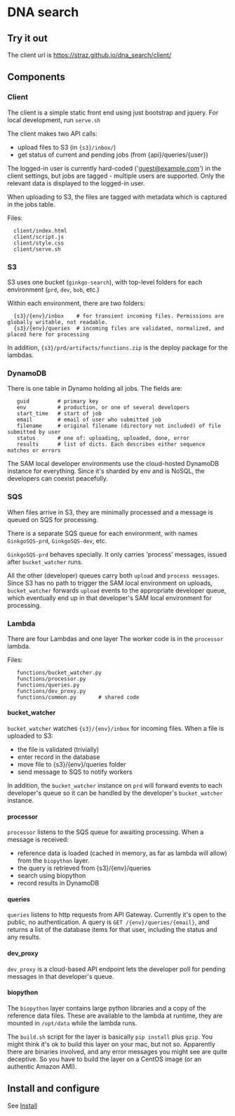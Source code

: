 # DNA search

## Try it out

The client url is https://straz.github.io/dna_search/client/

## Components

### Client

The client is a simple static front end using just bootstrap and jquery.
For local development, run `serve.sh`

The client makes two API calls:
  * upload files to S3 (in `{s3}/inbox/`)
  * get status of current and pending jobs (from {api}/queries/{user})

The logged-in user is currently hard-coded ('guest@example.com') in the client settings,
but jobs are tagged - multiple users are supported. Only the relevant data is
displayed to the logged-in user.

When uploading to S3, the files are tagged with metadata which is captured in the jobs table.

Files:
```
  client/index.html
  client/script.js
  client/style.css
  client/serve.sh
```

### S3

S3 uses one bucket (`ginkgo-search`), with top-level folders for each environment (`prd`, `dev`, `bob`, etc.)

Within each environment, there are two folders:
```
  {s3}/{env}/inbox    # for transient incoming files. Permissions are globally writable, not readable.
  {s3}/{env}/queries  # incoming files are validated, normalized, and placed here for processing
```
In addition, `{s3}/prd/artifacts/functions.zip` is the deploy package for the lambdas.

### DynamoDB

There is one table in Dynamo holding all jobs. The fields are:

```
   guid         # primary key
   env          # production, or one of several developers
   start_time   # start of job
   email        # email of user who submitted job
   filename     # original filename (directory not included) of file submitted by user
   status       # one of: uploading, uploaded, done, error
   results      # list of dicts. Each describes either sequence matches or errors
```

The SAM local developer environments use the cloud-hosted DynamoDB instance for everything.
Since it's sharded by env and is NoSQL, the developers can coexist peacefully.

### SQS

When files arrive in S3, they are minimally processed and a message is queued on SQS for processing.

There is a separate SQS queue for each environment, with names `GinkgoSQS-prd`, `GinkgoSQS-dev`, etc.

`GinkgoSQS-prd` behaves specially. It only carries 'process' messages, issued after `bucket_watcher` runs.

All the other (developer) queues carry both `upload` and `process messages`. Since S3 has no path to trigger
the SAM local environment on uploads, `bucket_watcher` forwards `upload` events to the appropriate developer
queue, which eventually end up in that developer's SAM local environment for processing.

### Lambda

There are four Lambdas and one layer
The worker code is in the `processor` lambda.

Files:
```
   functions/bucket_watcher.py
   functions/processor.py
   functions/queries.py
   functions/dev_proxy.py
   functions/common.py       # shared code

```

#### bucket_watcher

`bucket_watcher` watches `{s3}/{env}/inbox` for incoming files. When a file is uploaded to S3:
 * the file is validated (trivially)
 * enter record in the database
 * move file to {s3}/{env}/queries folder
 * send message to SQS to notify workers

In addition, the `bucket_watcher` instance on `prd` will forward events to each developer's queue
so it can be handled by the developer's `bucket_watcher` instance.

#### processor

`processor` listens to the SQS queue for awaiting processing. When a message is received:
 * reference data is loaded (cached in memory, as far as lambda will allow) from the `biopython` layer.
 * the query is retrieved from {s3}/{env}/queries
 * search using biopython
 * record results in DynamoDB

#### queries

`queries` listens to http requests from API Gateway. Currently it's open to the public, no authentication.
A query is `GET /{env}/queries/{email}`, and returns a list of the database items for that user, including
the status and any results.


#### dev_proxy

`dev_proxy` is a cloud-based API endpoint lets the developer poll for pending messages in that
developer's queue.

#### biopython

The `biopython` layer contains large python libraries and a copy of the reference data files.
These are available to the lambda at runtime, they are mounted in `/opt/data` while the lambda runs.

The `build.sh` script for the layer is basically `pip install` plus `gzip`. You might think it's ok
to build this layer on your mac, but not so. Apparently there are binaries involved, and any error
messages you might see are quite deceptive. So you have to build the layer on a CentOS image
(or an authentic Amazon AMI).

## Install and configure

See [Install](install/readme.md)


